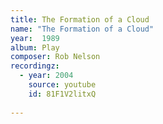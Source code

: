 ```yaml
---
title: The Formation of a Cloud
name: "The Formation of a Cloud"
year:  1989
album: Play
composer: Rob Nelson
recordingz:
  - year: 2004
    source: youtube
    id: 81F1V2litxQ
 
---
```


